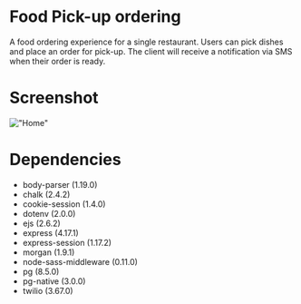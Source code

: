 # Food Pick-up ordering
A food ordering experience for a single restaurant. Users can pick dishes and place an order for pick-up. The client will receive a notification via SMS when their order is ready.

# Screenshot
!["Home"]()

# Dependencies

- body-parser (1.19.0)
- chalk (2.4.2)
- cookie-session (1.4.0)
- dotenv (2.0.0)
- ejs (2.6.2)
- express (4.17.1)
- express-session (1.17.2)
- morgan (1.9.1)
- node-sass-middleware (0.11.0)
- pg (8.5.0)
- pg-native (3.0.0)
- twilio (3.67.0)
